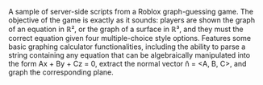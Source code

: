 A sample of server-side scripts from a Roblox graph-guessing game. The objective of the game is exactly as it sounds: players are shown the graph of an equation in ℝ², or the graph of a surface in ℝ³,
and they must the correct equation given four multiple-choice style options. Features some basic graphing calculator functionalities, including the ability to parse a string containing any equation
that can be algebraically manipulated into the form Ax + By + Cz = 0, extract the normal vector n̂ = <A, B, C>, and graph the corresponding plane. 

